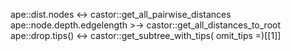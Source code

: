 ape::dist.nodes <-> castor::get_all_pairwise_distances
ape::node.depth.edgelength >-> castor::get_all_distances_to_root
ape::drop.tips() <-> castor::get_subtree_with_tips(  omit_tips =)[[1]]